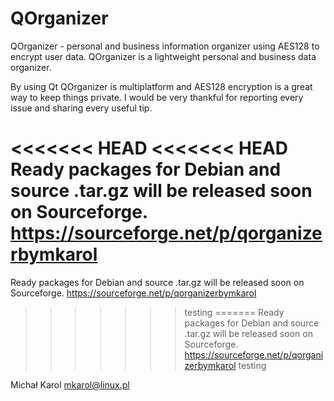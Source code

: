 QOrganizer
==========
QOrganizer - personal and business information organizer using AES128 to encrypt user data. QOrganizer is a lightweight personal and business data organizer.

By using Qt QOrganizer is multiplatform and AES128 encryption is a great way to keep things private. I would be very thankful for reporting every issue and sharing every useful tip.

<<<<<<< HEAD
<<<<<<< HEAD
Ready packages for Debian and source .tar.gz will be released soon on Sourceforge.
https://sourceforge.net/p/qorganizerbymkarol
=======
Ready packages for Debian and source .tar.gz will be released soon on Sourceforge. https://sourceforge.net/p/qorganizerbymkarol
>>>>>>> testing
=======
Ready packages for Debian and source .tar.gz will be released soon on Sourceforge. https://sourceforge.net/p/qorganizerbymkarol
>>>>>>> testing

Michał Karol mkarol@linux.pl
